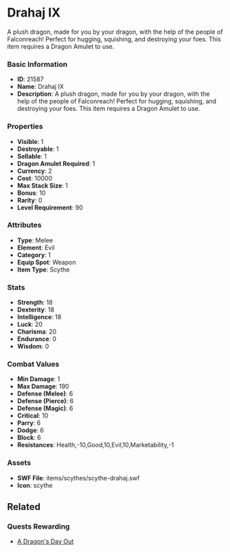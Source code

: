 # Drahaj IX

A plush dragon, made for you by your dragon, with the help of the people of Falconreach! Perfect for hugging, squishing, and destroying your foes. This item requires a Dragon Amulet to use.

### Basic Information

- **ID**: 21587
- **Name**: Drahaj IX
- **Description**: A plush dragon, made for you by your dragon, with the help of the people of Falconreach! Perfect for hugging, squishing, and destroying your foes. This item requires a Dragon Amulet to use.

### Properties

- **Visible**: 1
- **Destroyable**: 1
- **Sellable**: 1
- **Dragon Amulet Required**: 1
- **Currency**: 2
- **Cost**: 10000
- **Max Stack Size**: 1
- **Bonus**: 10
- **Rarity**: 0
- **Level Requirement**: 90

### Attributes

- **Type**: Melee
- **Element**: Evil
- **Category**: 1
- **Equip Spot**: Weapon
- **Item Type**: Scythe

### Stats

- **Strength**: 18
- **Dexterity**: 18
- **Intelligence**: 18
- **Luck**: 20
- **Charisma**: 20
- **Endurance**: 0
- **Wisdom**: 0

### Combat Values

- **Min Damage**: 1
- **Max Damage**: 190
- **Defense (Melee)**: 6
- **Defense (Pierce)**: 6
- **Defense (Magic)**: 6
- **Critical**: 10
- **Parry**: 6
- **Dodge**: 6
- **Block**: 6
- **Resistances**: Health,-10,Good,10,Evil,10,Marketability,-1

### Assets

- **SWF File**: items/scythes/scythe-drahaj.swf
- **Icon**: scythe

## Related

### Quests Rewarding

- [A Dragon's Day Out](../quests/2055-a-dragon-s-day-out.md)

